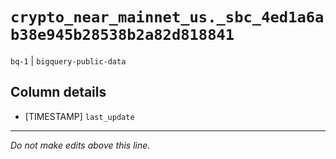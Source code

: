 # `crypto_near_mainnet_us._sbc_4ed1a6ab38e945b28538b2a82d818841`
`bq-1` | `bigquery-public-data`

## Column details
* [TIMESTAMP] `last_update`

-------------------------------------------------------------------------------
*Do not make edits above this line.*
